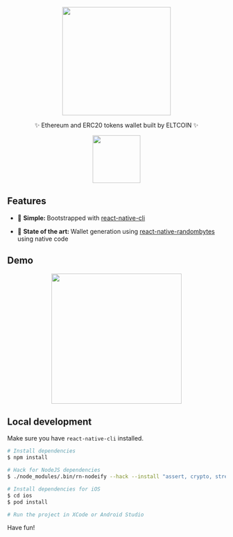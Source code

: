 <div align="center">
  <p>
    <img src="assets/logo.png" width="250" />
  </p>
  <p>
    ✨ Ethereum and ERC20 tokens wallet built by ELTCOIN ✨
  </p>
  <p>
  <a href="https://play.google.com/store/apps/details?id=tech.eltcoin.eltwallet">
    <img src="assets/google-play.png" width="110"/>
  </a>
  </p>
</div>

## Features

* 🔩 <strong>Simple: </strong>Bootstrapped with
  [react-native-cli](https://github.com/facebook/react-native)

* 💯 <strong>State of the art: </strong> Wallet generation using
  [react-native-randombytes](https://github.com/mvayngrib/react-native-randombytes)
  using native code

## Demo

<div align="center">
  <img src="assets/demo.gif" height="300" />
</div>

## Local development

Make sure you have `react-native-cli` installed.

```bash
# Install dependencies
$ npm install

# Hack for NodeJS dependencies
$ ./node_modules/.bin/rn-nodeify --hack --install "assert, crypto, stream, events, vm"

# Install dependencies for iOS
$ cd ios
$ pod install

# Run the project in XCode or Android Studio
```

Have fun!
